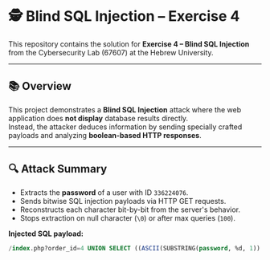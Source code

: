# 🕵️ Blind SQL Injection – Exercise 4

This repository contains the solution for **Exercise 4 – Blind SQL Injection**  
from the Cybersecurity Lab (67607) at the Hebrew University.

---

## 📚 Overview

This project demonstrates a **Blind SQL Injection** attack where the web application does **not display** database results directly.  
Instead, the attacker deduces information by sending specially crafted payloads and analyzing **boolean-based HTTP responses**.

---

## 🔍 Attack Summary

- Extracts the **password** of a user with ID `336224076`.
- Sends bitwise SQL injection payloads via HTTP GET requests.
- Reconstructs each character bit-by-bit from the server's behavior.
- Stops extraction on null character (`\0`) or after max queries (`100`).

**Injected SQL payload:**

```sql
/index.php?order_id=4 UNION SELECT ((ASCII(SUBSTRING(password, %d, 1)) >> %d) & 1) FROM users WHERE id='336224076'--
